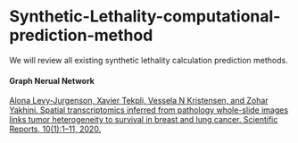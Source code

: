 # Synthetic-Lethality-computational-prediction-method


We will review all existing synthetic lethality calculation prediction methods.


#### Graph Nerual Network

[Alona Levy-Jurgenson, Xavier Tekpli, Vessela N Kristensen, and Zohar Yakhini. Spatial transcriptomics
inferred from pathology whole-slide images links tumor heterogeneity to survival in breast and lung
cancer. Scientific Reports, 10(1):1–11, 2020.](https://www.nature.com/articles/s41598-020-75708-z)







